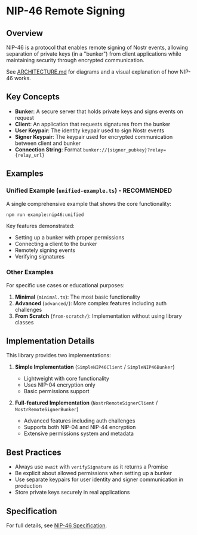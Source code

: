 # NIP-46 Remote Signing

## Overview

NIP-46 is a protocol that enables remote signing of Nostr events, allowing separation of private keys (in a "bunker") from client applications while maintaining security through encrypted communication.

See [ARCHITECTURE.md](./ARCHITECTURE.md) for diagrams and a visual explanation of how NIP-46 works.

## Key Concepts

- **Bunker**: A secure server that holds private keys and signs events on request
- **Client**: An application that requests signatures from the bunker
- **User Keypair**: The identity keypair used to sign Nostr events
- **Signer Keypair**: The keypair used for encrypted communication between client and bunker
- **Connection String**: Format `bunker://{signer_pubkey}?relay={relay_url}`

## Examples

### Unified Example (`unified-example.ts`) - RECOMMENDED

A single comprehensive example that shows the core functionality:

```bash
npm run example:nip46:unified
```

Key features demonstrated:
- Setting up a bunker with proper permissions
- Connecting a client to the bunker
- Remotely signing events
- Verifying signatures

### Other Examples

For specific use cases or educational purposes:

1. **Minimal** (`minimal.ts`): The most basic functionality
2. **Advanced** (`advanced/`): More complex features including auth challenges
3. **From Scratch** (`from-scratch/`): Implementation without using library classes

## Implementation Details

This library provides two implementations:

1. **Simple Implementation** (`SimpleNIP46Client` / `SimpleNIP46Bunker`)
   - Lightweight with core functionality
   - Uses NIP-04 encryption only
   - Basic permissions support

2. **Full-featured Implementation** (`NostrRemoteSignerClient` / `NostrRemoteSignerBunker`)
   - Advanced features including auth challenges
   - Supports both NIP-04 and NIP-44 encryption
   - Extensive permissions system and metadata

## Best Practices

- Always use `await` with `verifySignature` as it returns a Promise
- Be explicit about allowed permissions when setting up a bunker
- Use separate keypairs for user identity and signer communication in production
- Store private keys securely in real applications

## Specification

For full details, see [NIP-46 Specification](https://github.com/nostr-protocol/nips/blob/master/46.md). 